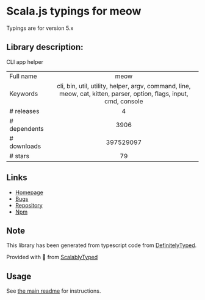 
# Scala.js typings for meow

Typings are for version 5.x

## Library description:
CLI app helper

|                    |                 |
| ------------------ | :-------------: |
| Full name          | meow |
| Keywords           | cli, bin, util, utility, helper, argv, command, line, meow, cat, kitten, parser, option, flags, input, cmd, console |
| # releases         | 4 |
| # dependents       | 3906 |
| # downloads        | 397529097 |
| # stars            | 79 |

## Links
- [Homepage](https://github.com/sindresorhus/meow#readme)
- [Bugs](https://github.com/sindresorhus/meow/issues)
- [Repository](https://github.com/sindresorhus/meow)
- [Npm](https://www.npmjs.com/package/meow)
    


## Note
This library has been generated from typescript code from [DefinitelyTyped](https://definitelytyped.org).

Provided with :purple_heart: from [ScalablyTyped](https://github.com/oyvindberg/ScalablyTyped)

## Usage
See [the main readme](../../readme.md) for instructions.


